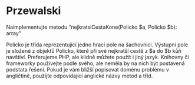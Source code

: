 # Przewalski

Naimplementujte metodu “nejkratsiCestaKone(Policko $a, Policko $b): array”

Policko je třída reprezentující jedno hrací pole na šachovnici.
Výstupní pole je složené z objektů Policko, které při své nejkratší cestě z $a do $b kůň navštíví. Preferujeme PHP, ale klidně můžete použít i jiný jazyk.
Knihovny či frameworky používejte podle svého, ale neměla by na nich být postavená podstata řešení.
Pokud je vám bližší popisovat doménu problému v angličtině, použijte odpovídající anglické názvy metod a tříd.
